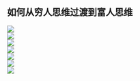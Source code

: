 ##  如何从穷人思维过渡到富人思维

![](../pic/day2-1.jpeg)  
![](../pic/day2-2.jpeg)  
![](../pic/day2-3.jpeg)  
![](../pic/day2-4.jpeg)  
![](../pic/day2-5.jpeg)  
![](../pic/day2-6.jpeg)  
![](../pic/day2-8.jpeg)  


